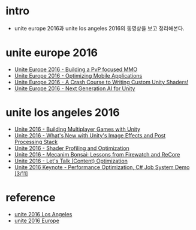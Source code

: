 # intro

- unite europe 2016과 unite los angeles 2016의 동영상을 보고 정리해본다.

# unite europe 2016

- [Unite Europe 2016 - Building a PvP focused MMO](https://www.youtube.com/watch?v=x_4Y2-B-THo&list=PLX2vGYjWbI0RtPoeDoBUPnwY8USGra-pD&index=18)
- [Unite Europe 2016 - Optimizing Mobile Applications](https://www.youtube.com/watch?v=j4YAY36xjwE&list=PLX2vGYjWbI0RtPoeDoBUPnwY8USGra-pD&index=28)
- [Unite Europe 2016 - A Crash Course to Writing Custom Unity Shaders!](https://www.youtube.com/watch?v=3penhrrKCYg&list=PLX2vGYjWbI0RtPoeDoBUPnwY8USGra-pD&index=34)
- [Unite Europe 2016 - Next Generation AI for Unity](https://www.youtube.com/watch?v=jse_ZleruJU&list=PLX2vGYjWbI0RtPoeDoBUPnwY8USGra-pD&index=51)

# unite los angeles 2016

- [Unite 2016 - Building Multiplayer Games with Unity](https://www.youtube.com/watch?v=-_0TtPY5LCc&index=3&list=PLX2vGYjWbI0Qe9siEr8armEqOnt5XKIe6)
- [Unite 2016 - What's New with Unity's Image Effects and Post Processing Stack](https://www.youtube.com/watch?v=XKxhYjGHm3g&index=6&list=PLX2vGYjWbI0Qe9siEr8armEqOnt5XKIe6)
- [Unite 2016 - Shader Profiling and Optimization](https://www.youtube.com/watch?v=4TbvHqf0U04&index=7&list=PLX2vGYjWbI0Qe9siEr8armEqOnt5XKIe6)
- [Unite 2016 - Mecanim Bonsai: Lessons from Firewatch and ReCore](https://www.youtube.com/watch?v=8VgQ5PpTqjc&index=8&list=PLX2vGYjWbI0Qe9siEr8armEqOnt5XKIe6)
- [Unite 2016 - Let's Talk (Content) Optimization](https://www.youtube.com/watch?v=n-oZa4Fb12U&index=36&list=PLX2vGYjWbI0Qe9siEr8armEqOnt5XKIe6)
- [Unite 2016 Keynote - Performance Optimization, C# Job System Demo [3/11]](https://www.youtube.com/watch?v=lHoRY0Mi3kA&index=67&list=PLX2vGYjWbI0Qe9siEr8armEqOnt5XKIe6)

# reference

- [unite 2016 Los Angeles](https://www.youtube.com/playlist?list=PLX2vGYjWbI0Qe9siEr8armEqOnt5XKIe6)
- [unite 2016 Europe](https://www.youtube.com/playlist?list=PLX2vGYjWbI0RtPoeDoBUPnwY8USGra-pD)
